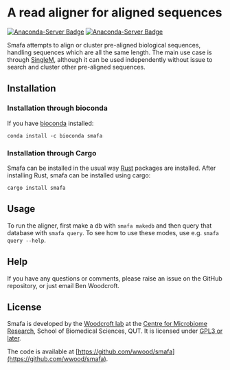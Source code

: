 # A read aligner for aligned sequences

[![Anaconda-Server Badge](https://anaconda.org/bioconda/smafa/badges/version.svg)](https://anaconda.org/bioconda/smafa)
[![Anaconda-Server Badge](https://anaconda.org/bioconda/smafa/badges/downloads.svg)](https://anaconda.org/bioconda/smafa)

Smafa attempts to align or cluster pre-aligned biological sequences, handling
sequences which are all the same length. The main use case is through
[SingleM](https://github.com/wwood/singlem), although it can be used
independently without issue to search and cluster other pre-aligned sequences.

## Installation

### Installation through bioconda

If you have [bioconda](https://bioconda.github.io/) installed:

```
conda install -c bioconda smafa
```

### Installation through Cargo

Smafa can be installed in the usual way [Rust](http://rust-lang.org/) packages
are installed. After installing Rust, smafa can be installed using cargo:

```
cargo install smafa
```

## Usage

To run the aligner, first make a db with `smafa makedb` and then query that
database with `smafa query`. To see how to use these modes, use e.g. `smafa
query --help`.

## Help
If you have any questions or comments, please raise an issue on the GitHub
repository, or just email Ben Woodcroft.

## License
Smafa is developed by the [Woodcroft lab](https://research.qut.edu.au/cmr/team/ben-woodcroft/) at the [Centre for Microbiome Research](https://research.qut.edu.au/cmr), School of Biomedical Sciences, QUT. It is licensed under [GPL3 or later](https://gnu.org/licenses/gpl.html).

The code is available at [https://github.com/wwood/smafa](https://github.com/wwood/smafa).
